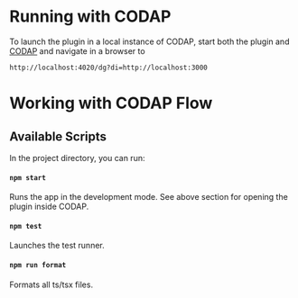 
# Running with CODAP

To launch the plugin in a local instance of CODAP, start both the plugin and [CODAP](https://github.com/concord-consortium/codap) and navigate in a browser to
```
http://localhost:4020/dg?di=http://localhost:3000
```

# Working with CODAP Flow

## Available Scripts

In the project directory, you can run:

#### `npm start`

Runs the app in the development mode. See above section for opening the plugin inside CODAP.

#### `npm test`

Launches the test runner.

#### `npm run format`

Formats all ts/tsx files.
